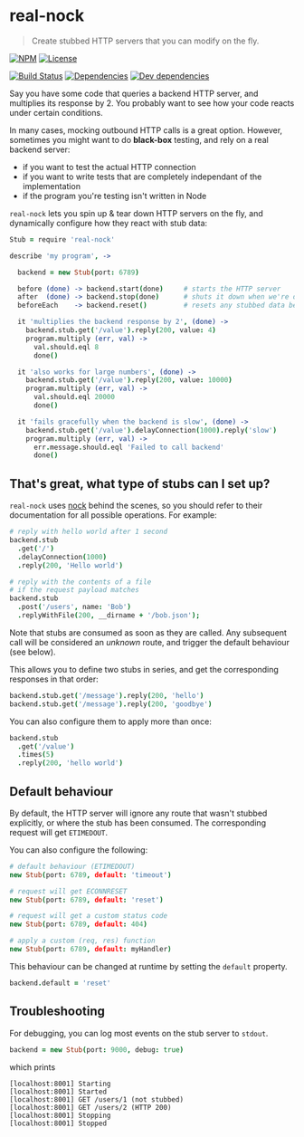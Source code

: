 # real-nock

> Create stubbed HTTP servers that you can modify on the fly.

[![NPM](http://img.shields.io/npm/v/real-nock.svg?style=flat)](https://npmjs.org/package/real-nock)
[![License](http://img.shields.io/npm/l/real-nock.svg?style=flat)](https://github.com/TabDigital/real-nock)

[![Build Status](http://img.shields.io/travis/TabDigital/real-nock.svg?style=flat)](http://travis-ci.org/TabDigital/real-nock)
[![Dependencies](http://img.shields.io/david/TabDigital/real-nock.svg?style=flat)](https://david-dm.org/TabDigital/real-nock)
[![Dev dependencies](http://img.shields.io/david/dev/TabDigital/real-nock.svg?style=flat)](https://david-dm.org/TabDigital/real-nock)

Say you have some code that queries a backend HTTP server, and multiplies its response by 2.
You probably want to see how your code reacts under certain conditions.

In many cases, mocking outbound HTTP calls is a great option.
However, sometimes you might want to do **black-box** testing, and rely on a real backend server:

- if you want to test the actual HTTP connection
- if you want to write tests that are completely independant of the implementation
- if the program you're testing isn't written in Node

`real-nock` lets you spin up & tear down HTTP servers on the fly, and dynamically configure how they react with stub data:

```coffee
Stub = require 'real-nock'

describe 'my program', ->

  backend = new Stub(port: 6789)

  before (done) -> backend.start(done)     # starts the HTTP server
  after  (done) -> backend.stop(done)      # shuts it down when we're done
  beforeEach    -> backend.reset()         # resets any stubbed data between tests

  it 'multiplies the backend response by 2', (done) ->
    backend.stub.get('/value').reply(200, value: 4)
    program.multiply (err, val) ->
      val.should.eql 8
      done()

  it 'also works for large numbers', (done) ->
    backend.stub.get('/value').reply(200, value: 10000)
    program.multiply (err, val) ->
      val.should.eql 20000
      done()

  it 'fails gracefully when the backend is slow', (done) ->
    backend.stub.get('/value').delayConnection(1000).reply('slow')
    program.multiply (err, val) ->
      err.message.should.eql 'Failed to call backend'
      done()
```

## That's great, what type of stubs can I set up?

`real-nock` uses [nock](https://github.com/pgte/nock) behind the scenes,
so you should refer to their documentation for all possible operations.
For example:

```coffee
# reply with hello world after 1 second
backend.stub
  .get('/')
  .delayConnection(1000)
  .reply(200, 'Hello world')

# reply with the contents of a file
# if the request payload matches
backend.stub
  .post('/users', name: 'Bob')
  .replyWithFile(200, __dirname + '/bob.json');
```

Note that stubs are consumed as soon as they are called.
Any subsequent call will be considered an *unknown* route,
and trigger the default behaviour (see below).

This allows you to define two stubs in series,
and get the corresponding responses in that order:

```coffee
backend.stub.get('/message').reply(200, 'hello')
backend.stub.get('/message').reply(200, 'goodbye')
```

You can also configure them to apply more than once:

```coffee
backend.stub
  .get('/value')
  .times(5)
  .reply(200, 'hello world')
```

## Default behaviour

By default, the HTTP server will ignore any route that wasn't stubbed explicitly,
or where the stub has been consumed. The corresponding request will get `ETIMEDOUT`.

You can also configure the following:

```coffee
# default behaviour (ETIMEDOUT)
new Stub(port: 6789, default: 'timeout')

# request will get ECONNRESET
new Stub(port: 6789, default: 'reset')

# request will get a custom status code
new Stub(port: 6789, default: 404)

# apply a custom (req, res) function
new Stub(port: 6789, default: myHandler)
```

This behaviour can be changed at runtime by setting the `default` property.

```coffee
backend.default = 'reset'
```

## Troubleshooting

For debugging, you can log most events on the stub server to `stdout`.

```coffee
backend = new Stub(port: 9000, debug: true)
```

which prints

```
[localhost:8001] Starting
[localhost:8001] Started
[localhost:8001] GET /users/1 (not stubbed)
[localhost:8001] GET /users/2 (HTTP 200)
[localhost:8001] Stopping
[localhost:8001] Stopped
```
